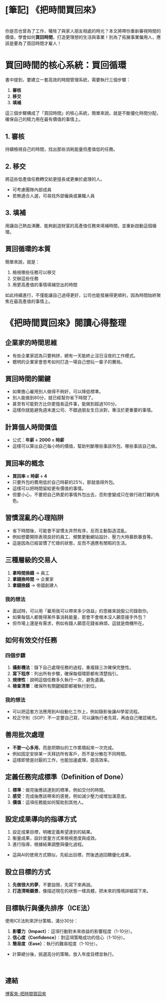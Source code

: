 # [筆記] 《把時間買回來》

# 

你是否也曾為了工作，犧牲了與家人朋友相處的時光？本文將帶你重新審視時間的價值，學會如何**買回時間**，打造更理想的生活與事業！別為了拓展事業僱用人，應該是要為了買回時間才雇人！
<!--more-->
# 買回時間的核心系統：買回循環

書中提到，要建立一套高效的時間管理系統，需要執行三個步驟：

1. **審核**
2. **移交**
3. **填補**

這三個步驟構成了「買回時間」的核心系統，簡單來說，就是不斷優化時間分配，確保自己的精力用在最有價值的事情上。

## 1. 審核

持續檢視自己的時間，找出那些消耗能量但產值低的任務。

## 2. 移交

將這些低產值任務轉交給更擅長或更樂於處理的人。

- 可考慮團隊內部成員
- 若無適合人選，可尋找外部僱員或兼職人員

## 3. 填補

用讓自己熱血沸騰、能夠創造財富的高產值任務來填補時間，並重新啟動這個循環。

## 買回循環的本質

簡單來說，就是：

1. 檢視哪些任務可以移交
2. 交辦這些任務
3. 用更高產值的事情填補空出的時間

如此持續進行，不僅能讓自己過得更好，公司也能發展得更順利，因為時間始終聚焦在最高產值的事情上。

# 《把時間買回來》閱讀心得整理

## 企業家的時間思維

- 有些企業家認為只要夠拼，總有一天能終止沒日沒夜的工作模式。
- 聰明的企業家會思考如何打造一場自己想玩一輩子的賽局。

## 買回時間的關鍵

- 如果擔心雇用別人做得不夠好，可以降低標準。
- 別人能做到80分，就已經幫你省下時間了。
- 甚至有可能對方比你更擅長這件事，能做到超過100分。
- 這樣你就能避免週末進公司、不錯過朋友生日派對，專注於更重要的事情。

## 計算個人時間價值

- 公式：**年薪 ÷ 2000 = 時薪**
- 這樣可以算出自己每小時的價值，幫助判斷哪些事該外包，哪些事該自己做。

## 買回率的概念

- **買回率 = 時薪 ÷ 4**
- 只要外包的費用低於自己時薪的25%，那就值得外包。
- 這樣可以把時間留給更有價值的事情。
- 但要小心，不要把自己熱愛的事情外包出去，否則會變成只在做行政打雜的角色。

## 習慣混亂的心理陷阱

- 省下時間後，可能會不習慣太井然有序，反而主動製造混亂。
- 例如想要開除表現良好的員工、頻繁更動網站設計、壓力大時暴飲暴食等。
- 這是因為已經習慣了忙碌的狀態，反而不適應有閒暇的生活。

## 三種層級的交易人

1. **拿時間換錢** → 員工
2. **拿錢換時間** → 企業家
3. **拿錢換錢** → 帝國創建人

### 我的想法

- 面試時，可以用「雇用我可以帶來多少效益」的思維來說服公司錄取你。
- 如果每個人都覺得某件事消耗能量，那會不會根本沒人願意接手外包？
- 但市場上還是有需求，例如有錢人願意花錢省麻煩，這就是商機所在。

## 如何有效交付任務

### **四個步驟**

1. **攝影機法**：錄下自己處理任務的過程，重複錄三次確保完整性。
2. **寫下程序**：列出所有步驟，確保每個環節都有清楚指引。
3. **規律性**：說明這個任務多久執行一次，避免遺漏。
4. **檢查清單**：確保所有關鍵細節都被執行到位。

### 我的想法

- 可以把這套方法應用到AI自動化工作上，例如錄影後讓AI學習流程。
- 校正守則（SOP）不一定要自己寫，可以讓執行者先寫，再由自己確認補充。

## 善用批次處理

- **不要一心多用**，而是把類似的工作累積起來一次完成。
- 例如固定安排某一天拜訪所有客戶，而不是分散在不同時間。
- 這樣即使是討厭的工作，也能加速處理，提高效率。

## 定義任務完成標準（Definition of Done）

1. **標準**：做完後應該達到的標準，例如交付的時間。
2. **感受**：完成後應該帶來的感覺，例如減少壓力或增加滿意度。
3. **價值**：這項任務能如何幫助到其他人。

## 設定成果導向的指導方式

1. 設定成果目標，明確定義希望達到的結果。
2. 衡量成果，設計度量方式來檢視進度與成效。
3. 進行指導，根據結果調整與優化過程。

- 這與AI的使用方式類似，先給出目標，然後透過回饋優化成果。

## 設立目標的方式

1. **先做很大的夢**，不要設限，先寫下來再說。
2. **打造清晰願景**，像描述現在的狀態一樣具體，把未來的情境詳細寫下來。

## 目標執行與優先排序（ICE法）

使用ICE法則來評分策略，滿分30分：

1. **影響力（Impact）**：這項行動對未來收益的影響程度（1-10分）。
2. **信心度（Confidence）**：對這項策略成功的信心（1-10分）。
3. **簡易度（Ease）**：執行的難易程度（1-10分）。

- 計算總分後，挑選高分的策略，放入年度目標並執行。

‌

## 連結

[博客來-把時間買回來](https://www.books.com.tw/products/0010999721 "‌")

